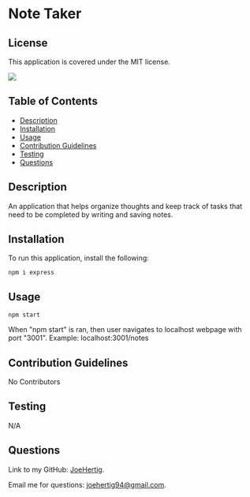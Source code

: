 # Note Taker

## License

This application is covered under the MIT license.

[
<img src="https://img.shields.io/static/v1?label=LICENSE&message=MIT&color=informational&style=for-the-badge" />
](https://choosealicense.com/)

## Table of Contents

- [Description](#description)
- [Installation](#installation)
- [Usage](#usage)
- [Contribution Guidelines](#contribution-guidelines)
- [Testing](#testing)
- [Questions](#questions)

## Description

An application that helps organize thoughts and keep track of tasks that need to be completed by writing and saving notes.

## Installation

To run this application, install the following:

`npm i express`

## Usage

`npm start`

When "npm start" is ran, then user navigates to localhost webpage with port "3001". Example: localhost:3001/notes

## Contribution Guidelines

No Contributors

## Testing

N/A

## Questions

Link to my GitHub: [JoeHertig](https://github.com/JoeHertig).

Email me for questions: [joehertig94@gmail.com](mailto:joehertig94@gmail.com).
